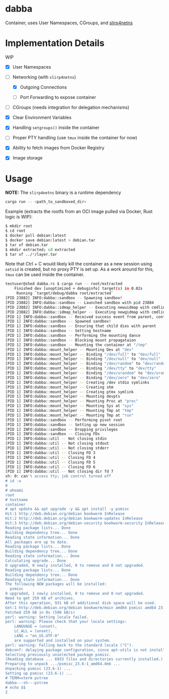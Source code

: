 # dabba

Container, uses User Namespaces, CGroups, and [slirp4netns](https://github.com/rootless-containers/slirp4netns)

# Implementation Details

WIP

- [x] User Namespaces

- [ ] Networking (with `slirp4netns`)

  - [x] Outgoing Connections

  - [ ] Port Forwarding to expose container

- [ ] CGroups (needs integration for delegation mechanisms)

- [x] Clear Environment Variables

- [x] Handling `setgroups()` inside the container

- [ ] Proper PTY handling (use `tmux` inside the container for now)

- [x] Ability to fetch images from Docker Registry

- [x] Image storage

# Usage

**NOTE:** The `slirp4netns` binary is a runtime dependency

```sh
cargo run -- <path_to_sandboxed_dir>
```

Example (extracts the rootfs from an OCI image pulled via Docker, Rust logic is WIP):

```sh
$ mkdir root
$ cd root
$ docker pull debian:latest
$ docker save debian:latest > debian.tar
$ tar xf debian.tar
$ mkdir extracted; cd extracted
$ tar xf ../*/layer.tar
```

Note that Ctrl + C would likely kill the container as a new session using `setsid` is created, but no proxy PTY is set up. As a work around for this, `tmux` can be used inside the container.

```sh
testuser@shed dabba.rs $ cargo run -- root/extracted
    Finished dev [unoptimized + debuginfo] target(s) in 0.02s
     Running `target/debug/dabba root/extracted`
[PID 23882] INFO:dabba::sandbox -- Spawning sandbox!
[PID 23882] INFO:dabba::sandbox -- Launched sandbox with pid 23884
[PID 23882] INFO:dabba::idmap_helper -- Executing newuidmap with cmdline ["23884", "0", "1000", "1", "1", "100000", "65536"]
[PID 23882] INFO:dabba::idmap_helper -- Executing newgidmap with cmdline ["23884", "0", "1000", "1", "1", "100000", "65536"]
[PID 1] INFO:dabba::sandbox -- Received success event from parent, continuing setup
[PID 1] INFO:dabba::sandbox -- Spawned sandbox!
[PID 1] INFO:dabba::sandbox -- Ensuring that child dies with parent
[PID 1] INFO:dabba::sandbox -- Setting hostname
[PID 1] INFO:dabba::sandbox -- Performing the mounting dance
[PID 1] INFO:dabba::sandbox -- Blocking mount propagataion
[PID 1] INFO:dabba::sandbox -- Mounting the container at "/tmp"
[PID 1] INFO:dabba::mount_helper -- Mounting Dev at "dev"
[PID 1] INFO:dabba::mount_helper -- Binding "/dev/full" to "dev/full"
[PID 1] INFO:dabba::mount_helper -- Binding "/dev/null" to "dev/null"
[PID 1] INFO:dabba::mount_helper -- Binding "/dev/random" to "dev/random"
[PID 1] INFO:dabba::mount_helper -- Binding "/dev/tty" to "dev/tty"
[PID 1] INFO:dabba::mount_helper -- Binding "/dev/urandom" to "dev/urandom"
[PID 1] INFO:dabba::mount_helper -- Binding "/dev/zero" to "dev/zero"
[PID 1] INFO:dabba::mount_helper -- Creating /dev stdio symlinks
[PID 1] INFO:dabba::mount_helper -- Creating shm
[PID 1] INFO:dabba::mount_helper -- Creating ptmx symlink
[PID 1] INFO:dabba::mount_helper -- Mounting devpts
[PID 1] INFO:dabba::mount_helper -- Mounting Proc at "proc"
[PID 1] INFO:dabba::mount_helper -- Mounting Sys at "sys"
[PID 1] INFO:dabba::mount_helper -- Mounting Tmp at "tmp"
[PID 1] INFO:dabba::mount_helper -- Mounting Tmp at "run"
[PID 1] INFO:dabba::sandbox -- Performing pivot root
[PID 1] INFO:dabba::sandbox -- Setting up new session
[PID 1] INFO:dabba::sandbox -- Dropping privileges
[PID 1] INFO:dabba::sandbox -- Closing FDs
[PID 1] INFO:dabba::util -- Not closing stdin
[PID 1] INFO:dabba::util -- Not closing stdout
[PID 1] INFO:dabba::util -- Not closing stderr
[PID 1] INFO:dabba::util -- Closing FD 3
[PID 1] INFO:dabba::util -- Closing FD 4
[PID 1] INFO:dabba::util -- Closing FD 5
[PID 1] INFO:dabba::util -- Closing FD 6
[PID 1] INFO:dabba::util -- Not closing dir fd 7
sh: 0: can't access tty; job control turned off
# id -u
0
# whoami
root
# hostname
container
# apt update && apt upgrade -y && apt install -y psmisc
Hit:1 http://deb.debian.org/debian bookworm InRelease
Hit:2 http://deb.debian.org/debian bookworm-updates InRelease
Hit:3 http://deb.debian.org/debian-security bookworm-security InRelease
Reading package lists... Done
Building dependency tree... Done
Reading state information... Done
All packages are up to date.
Reading package lists... Done
Building dependency tree... Done
Reading state information... Done
Calculating upgrade... Done
0 upgraded, 0 newly installed, 0 to remove and 0 not upgraded.
Reading package lists... Done
Building dependency tree... Done
Reading state information... Done
The following NEW packages will be installed:
  psmisc
0 upgraded, 1 newly installed, 0 to remove and 0 not upgraded.
Need to get 259 kB of archives.
After this operation, 931 kB of additional disk space will be used.
Get:1 http://deb.debian.org/debian bookworm/main amd64 psmisc amd64 23.6-1 [259 kB]
Fetched 259 kB in 0s (598 kB/s)
perl: warning: Setting locale failed.
perl: warning: Please check that your locale settings:
	LANGUAGE = (unset),
	LC_ALL = (unset),
	LANG = "en_US.UTF-8"
    are supported and installed on your system.
perl: warning: Falling back to the standard locale ("C").
debconf: delaying package configuration, since apt-utils is not installed
Selecting previously unselected package psmisc.
(Reading database ... 6933 files and directories currently installed.)
Preparing to unpack .../psmisc_23.6-1_amd64.deb ...
Unpacking psmisc (23.6-1) ...
Setting up psmisc (23.6-1) ...
# TERM=xterm pstree
dabba---sh---pstree
# echo $$
2
```
